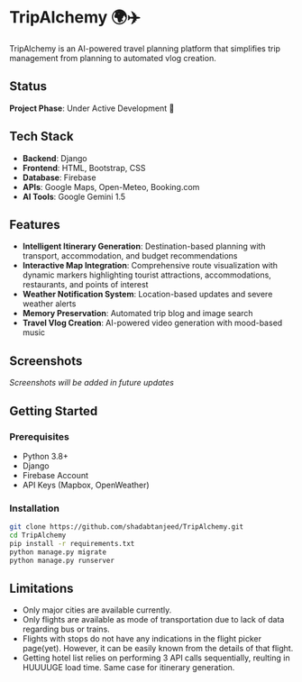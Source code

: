 # TripAlchemy 🌍✈️

TripAlchemy is an AI-powered travel planning platform that simplifies trip management from planning to automated vlog creation. 

## Status
**Project Phase**: Under Active Development 🚧

## Tech Stack
- **Backend**: Django
- **Frontend**: HTML, Bootstrap, CSS
- **Database**: Firebase
- **APIs**: Google Maps, Open-Meteo, Booking.com
- **AI Tools**: Google Gemini 1.5 

## Features
- **Intelligent Itinerary Generation**: Destination-based planning with transport, accommodation, and budget recommendations
- **Interactive Map Integration**: Comprehensive route visualization with dynamic markers highlighting tourist attractions, accommodations, restaurants, and points of interest
- **Weather Notification System**: Location-based updates and severe weather alerts
- **Memory Preservation**: Automated trip blog and image search
- **Travel Vlog Creation**: AI-powered video generation with mood-based music

## Screenshots
*Screenshots will be added in future updates*

## Getting Started

### Prerequisites
- Python 3.8+
- Django
- Firebase Account
- API Keys (Mapbox, OpenWeather)

### Installation
```bash
git clone https://github.com/shadabtanjeed/TripAlchemy.git
cd TripAlchemy
pip install -r requirements.txt
python manage.py migrate
python manage.py runserver
```
## Limitations
- Only major cities are available currently.
- Only flights are available as mode of transportation due to lack of data  regarding bus or trains.
- Flights with stops do not have any indications in the flight picker page(yet). However, it can be easily known from the details of that flight.
- Getting hotel list relies on performing 3 API calls sequentially, reulting in HUUUUGE load time. Same case for itinerary generation.